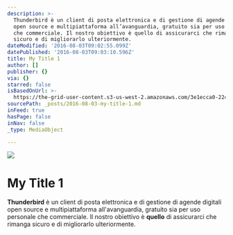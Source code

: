 ```yaml
---
description: >-
  Thunderbird è un client di posta elettronica e di gestione di agende digitali
  open source e multipiattaforma all’avanguardia, gratuito sia per uso personale
  che commerciale. Il nostro obiettivo è quello di assicurarci che rimanga
  sicuro e di migliorarlo ulteriormente.
dateModified: '2016-08-03T09:02:55.099Z'
datePublished: '2016-08-03T09:03:10.596Z'
title: My Title 1
author: []
publisher: {}
via: {}
starred: false
isBasedOnUrl: >-
  https://the-grid-user-content.s3-us-west-2.amazonaws.com/3e1ecca0-2241-4d32-8164-b70efe07d623.jpg
sourcePath: _posts/2016-08-03-my-title-1.md
inFeed: true
hasPage: false
inNav: false
_type: MediaObject

---
```

![](https://the-grid-user-content.s3-us-west-2.amazonaws.com/3e1ecca0-2241-4d32-8164-b70efe07d623.jpg)

# My Title 1

**Thunderbird** è un client di posta elettronica e di gestione di agende digitali open source e multipiattaforma all'avanguardia, gratuito sia per uso personale che commerciale. Il nostro obiettivo è **quello** di assicurarci che rimanga sicuro e di migliorarlo ulteriormente.
